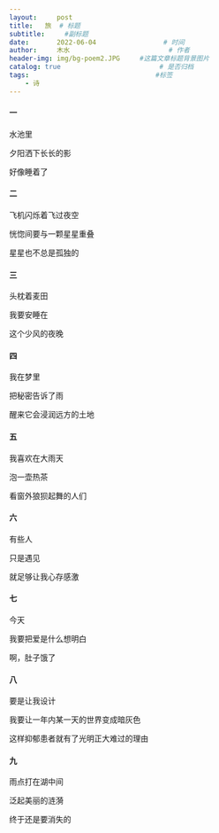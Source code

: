```yaml
---
layout:     post                       
title:   旅  # 标题
subtitle:     #副标题
date:       2022-06-04                 # 时间
author:     木水                         # 作者
header-img: img/bg-poem2.JPG     #这篇文章标题背景图片
catalog: true                         # 是否归档
tags:                                #标签
    - 诗
---
```


#### 一
水池里

夕阳洒下长长的影

好像睡着了

#### 二
飞机闪烁着飞过夜空

恍惚间要与一颗星星重叠

星星也不总是孤独的

#### 三
头枕着麦田

我要安睡在

这个少风的夜晚

#### 四
我在梦里

把秘密告诉了雨

醒来它会浸润远方的土地

#### 五
我喜欢在大雨天

泡一壶热茶

看窗外狼狈起舞的人们

#### 六
有些人

只是遇见

就足够让我心存感激

#### 七
今天

我要把爱是什么想明白

啊，肚子饿了

#### 八
要是让我设计

我要让一年内某一天的世界变成暗灰色

这样抑郁患者就有了光明正大难过的理由

#### 九
雨点打在湖中间

泛起美丽的涟漪

终于还是要消失的

